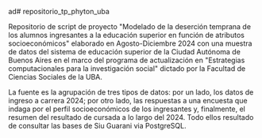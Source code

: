 ad# repositorio_tp_phyton_uba

Repositorio de script de proyecto "Modelado de la deserción temprana de los alumnos ingresantes a la educación superior en función de atributos socioeconómicos" elaborado en Agosto-Diciembre 2024 con una muestra de datos del sistema de educación superior de la Ciudad Autónoma de Buenos Aires en el marco del programa de actualización en "Estrategias computacionales para la investigación social" dictado por la Facultad de Ciencias Sociales de la UBA.

La fuente es la agrupación de tres tipos de datos: por un lado, los datos de ingreso a carrera 2024; por otro lado, las respuestas a una encuesta que indaga por el perfil socioeconómicos de los ingresantes y, finalmente, el resumen del resultado de cursada a lo largo del 2024. Todo ellos resultado de consultar las bases de Siu Guarani via PostgreSQL.
